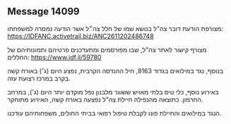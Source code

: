## Message 14099

מצורפת הודעת דובר צה"ל בנושא שמו של חלל צה״ל אשר הודעה נמסרה למשפחתו: https://IDFANC.activetrail.biz/ANC2611202486748

מצורף קישור לאתר צה"ל, שבו מפורסמים ומתעדכנים פרטיהם ותמונותיהם של החללים: https://www.idf.il/59780

בנוסף, נגד במילואים בגדוד 8163, חיל ההנדסה הקרבית, נפצע היום (ג׳) באורח קשה בקרב במרכז רצועת עזה.

באירוע נוסף, כלי טיס בלתי מאויש ששוגר מלבנון נפל מוקדם יותר היום (ג'), במרחב החרמון. כתוצאה מהנפילה חיילת צה"ל נפצעה באורח קשה, האירוע מתוחקר.

הנגד במילואים והחיילת פונו לקבלת טיפול רפואי בביתי החולים, משפחותיהם עודכנו.

